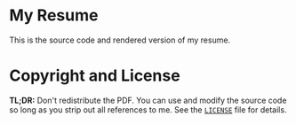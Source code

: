 # My Resume

This is the source code and rendered version of my resume.

# Copyright and License

**TL;DR:** Don't redistribute the PDF. You can use and modify the source code so
long as you strip out all references to me. See the
[`LICENSE`](https://git.sr.ht/~sumner/resume/tree/master/LICENSE) file for
details.
